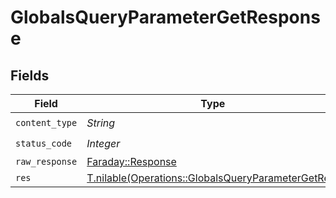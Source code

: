 # GlobalsQueryParameterGetResponse


## Fields

| Field                                                                                                        | Type                                                                                                         | Required                                                                                                     | Description                                                                                                  |
| ------------------------------------------------------------------------------------------------------------ | ------------------------------------------------------------------------------------------------------------ | ------------------------------------------------------------------------------------------------------------ | ------------------------------------------------------------------------------------------------------------ |
| `content_type`                                                                                               | *String*                                                                                                     | :heavy_check_mark:                                                                                           | N/A                                                                                                          |
| `status_code`                                                                                                | *Integer*                                                                                                    | :heavy_check_mark:                                                                                           | N/A                                                                                                          |
| `raw_response`                                                                                               | [Faraday::Response](https://www.rubydoc.info/gems/faraday/Faraday/Response)                                  | :heavy_minus_sign:                                                                                           | N/A                                                                                                          |
| `res`                                                                                                        | [T.nilable(Operations::GlobalsQueryParameterGetRes)](../../models/operations/globalsqueryparametergetres.md) | :heavy_minus_sign:                                                                                           | OK                                                                                                           |